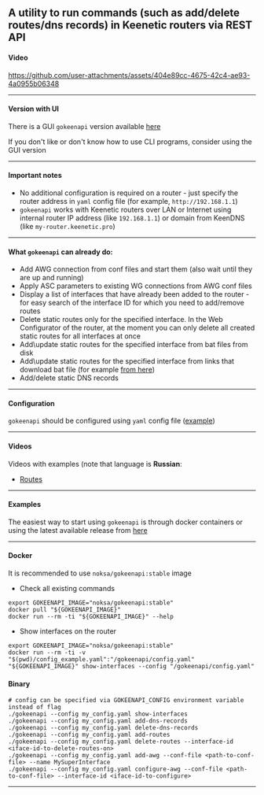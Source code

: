 ## A utility to run commands (such as add/delete routes/dns records) in Keenetic routers via REST API

#### Video

https://github.com/user-attachments/assets/404e89cc-4675-42c4-ae93-4a0955b06348

---

#### Version with UI

There is a GUI `gokeenapi` version available [here](https://github.com/Noksa/gokeenapiui)

If you don't like or don't know how to use CLI programs, consider using the GUI version

---

#### Important notes
* No additional configuration is required on a router - just specify the router address in `yaml` config file (for example, `http://192.168.1.1`)
* `gokeenapi` works with Keenetic routers over LAN or Internet using internal router IP address (like `192.168.1.1`) or domain from KeenDNS (like `my-router.keenetic.pro`)
---

#### What `gokeenapi` can already do:
* Add AWG connection from conf files and start them (also wait until they are up and running)
* Apply ASC parameters to existing WG connections from AWG conf files
* Display a list of interfaces that have already been added to the router - for easy search of the interface ID for which you need to add/remove routes
* Delete static routes only for the specified interface. In the Web Configurator of the router, at the moment you can only delete all created static routes for all interfaces at once
* Add\update static routes for the specified interface from bat files from disk
* Add\update static routes for the specified interface from links that download bat file (for example [from here](https://iplist.opencck.org/?format=bat&data=cidr4&site=youtube.com))
* Add/delete static DNS records
---

#### Configuration

`gokeenapi` should be configured using `yaml` config file ([example](https://github.com/Noksa/gokeenapi/blob/main/config_example.yaml))

---

#### Videos

Videos with examples (note that language is **Russian**:
* [Routes](https://www.youtube.com/watch?v=lKX74btFypY)

---

#### Examples

The easiest way to start using `gokeenapi` is through docker containers or using the latest available release from [here](https://github.com/Noksa/gokeenapi/releases)

---

#### Docker

It is recommended to use `noksa/gokeenapi:stable` image

* Check all existing commands
```shell
export GOKEENAPI_IMAGE="noksa/gokeenapi:stable"
docker pull "${GOKEENAPI_IMAGE}"
docker run --rm -ti "${GOKEENAPI_IMAGE}" --help
```

* Show interfaces on the router
```shell
export GOKEENAPI_IMAGE="noksa/gokeenapi:stable"
docker run --rm -ti -v "$(pwd)/config_example.yaml":"/gokeenapi/config.yaml" "${GOKEENAPI_IMAGE}" show-interfaces --config "/gokeenapi/config.yaml"
```

#### Binary

```shell
# config can be specified via GOKEENAPI_CONFIG environment variable instead of flag
./gokeenapi --config my_config.yaml show-interfaces
./gokeenapi --config my_config.yaml add-dns-records
./gokeenapi --config my_config.yaml delete-dns-records
./gokeenapi --config my_config.yaml add-routes
./gokeenapi --config my_config.yaml delete-routes --interface-id <iface-id-to-delete-routes-on>
./gokeenapi --config my_config.yaml add-awg --conf-file <path-to-conf-file> --name MySuperInterface
./gokeenapi --config my_config.yaml configure-awg --conf-file <path-to-conf-file> --interface-id <iface-id-to-configure>

```

---
